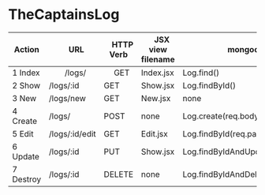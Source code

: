 # TheCaptainsLog


Action	|　URL	|　HTTP Verb	|　JSX view filename	|　　mongoose method|　
----|----|----|----|----|----|
1	Index	|　　/logs/　|　 GET | Index.jsx	|Log.find()
2	Show | /logs/:id | GET | Show.jsx | Log.findById()
3	New	| /logs/new | GET | New.jsx | none
4	Create | /logs/	| POST | none| Log.create(req.body)
5	Edit | /logs/:id/edit | GET | Edit.jsx | Log.findById(req.params.id)
6	Update | /logs/:id | PUT | Show.jsx | Log.findByIdAndUpdate(req.params.id)
7	Destroy | /logs/:id | DELETE | none | Log.findByIdAndDelete(req.params.id)
